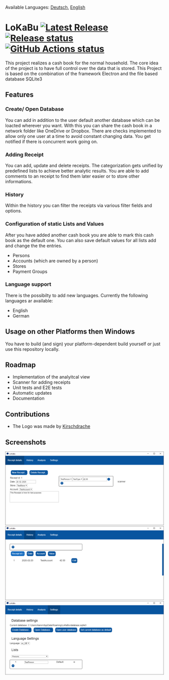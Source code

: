 Available Languages: [Deutsch](./README_DE.md), [English](./README.md)
# LoKaBu [![Latest Release](https://img.shields.io/github/v/release/H0rn0chse/LoKaBu.svg)](https://github.com/H0rn0chse/LoKaBu/releases/latest) [![Release status](https://github.com/H0rn0chse/LoKaBu/workflows/Release/badge.svg?branch=feature%2FelectronTransformation)](https://github.com/H0rn0chse/LoKaBu/actions?query=workflow%3ARelease) [![GitHub Actions status](https://github.com/H0rn0chse/LoKaBu/workflows/Test/badge.svg?branch=feature%2FelectronTransformation)](https://github.com/H0rn0chse/LoKaBu/actions?query=workflow%3ATest)

This project realizes a cash book for the normal household. The core idea of the project is to have full control over the data that is stored. This Project is based on the combination of the framework Electron and the file based database SQLite3
## Features
### Create/ Open Database
You can add in addition to the user default another database which can be loacted wherever you want. With this you can share the cash book in a network folder like OneDrive or Dropbox. There are checks implemented to allow only one user at a time to avoid constant changing data. You get notified if there is concurrent work going on.

### Adding Receipt
You can add, update and delete receipts. The categorization gets unified by predefined lists to achieve better analytic results. You are able to add comments to an receipt to find them later easier or to store other informations.

### History
Within the history you can filter the receipts via various filter fields and options.

### Configuration of static Lists and Values
After you have added another cash book you are able to mark this cash book as the default one. You can also save default values for all lists add and change the the entries.
  *	Persons
  *	Accounts (which are owned by a person)
  *	Stores
  *	Payment Groups

### Language support
There is the possibilty to add new languages. Currently the following languages ar available:
  * English
  * German

## Usage on other Platforms then Windows
You have to build (and sign) your platform-dependent build yourself or just use this repository locally.

## Roadmap
  * Implementation of the analyitcal view
  * Scanner for adding receipts
  * Unit tests and E2E tests
  * Automatic updates
  * Documentation

## Contributions
  * The Logo was made by [Kirschdrache](https://www.deviantart.com/kirschdrache)

## Screenshots
  <img src="./docu/screenshots/details.png" title="Receipt details" />
  <img src="./docu/screenshots/history.png" title="Receipt history" />
  <img src="./docu/screenshots/settings.png" title="Settings" />
